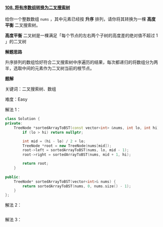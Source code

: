 #### [108. 将有序数组转换为二叉搜索树](https://leetcode.cn/problems/convert-sorted-array-to-binary-search-tree/)

给你一个整数数组 `nums` ，其中元素已经按 **升序** 排列，请你将其转换为一棵 **高度平衡** 二叉搜索树。

**高度平衡** 二叉树是一棵满足「每个节点的左右两个子树的高度差的绝对值不超过 1 」的二叉树

**解题思路**

升序排列的数组恰好符合二叉搜索树中序遍历的结果，每次都递归的将数组分为两半，选取中间的元素作为二叉树当前的根节点。

**题解**

关键词：二叉搜索树、数组

难度：Easy

解法 1：

```c++
class Solution {
private:
    TreeNode *sortedArrayToBST(const vector<int> &nums, int lo, int hi) {
        if (lo > hi) return nullptr;

        int mid = (hi - lo) / 2 + lo;
        TreeNode *root = new TreeNode(nums[mid]);
        root->left = sortedArrayToBST(nums, lo, mid - 1);
        root->right = sortedArrayToBST(nums, mid + 1, hi);

        return root;
    }
    
public:
    TreeNode* sortedArrayToBST(vector<int>& nums) {
        return sortedArrayToBST(nums, 0, nums.size() - 1);
    }
};
```

解法 2：

```c++

```

解法 3：

```c++

```

